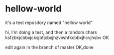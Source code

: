 # hellow-world
it's a test repository named "hellow world"

hi, I'm doing a test, and then a random chars ksfzbkjcbbxjcksjbfjcbxjhzviwhfkcbbxjhcvjhsbv 
OK

edit again in the branch of master
OK,done
